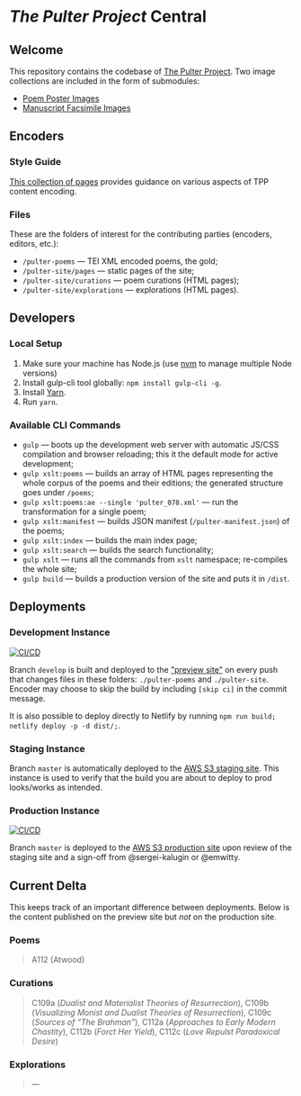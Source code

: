 # _The Pulter Project_ Central

## Welcome
This repository contains the codebase of [The Pulter Project](https://pulterproject.northwestern.edu/). Two image collections are included in the form of submodules:
* [Poem Poster Images](https://github.com/MADStudioNU/the-pulter-project-posters)
* [Manuscript Facsimile Images](https://github.com/MADStudioNU/the-pulter-project-facs)

## Encoders

### Style Guide
[This collection of pages](https://github.com/MADStudioNU/the-pulter-project/wiki) provides guidance on various aspects of TPP content encoding.

### Files
These are the folders of interest for the contributing parties (encoders, editors, etc.):
* `/pulter-poems` — TEI XML encoded poems, the gold;
* `/pulter-site/pages` — static pages of the site;
* `/pulter-site/curations` — poem curations (HTML pages);
* `/pulter-site/explorations` — explorations (HTML pages).

## Developers
### Local Setup
1. Make sure your machine has Node.js (use [nvm](https://github.com/nvm-sh/nvm) to manage multiple Node versions)
2. Install gulp-cli tool globally: `npm install gulp-cli -g`.
3. Install [Yarn](https://classic.yarnpkg.com/en/docs/install/#mac-stable).
4. Run `yarn`.

### Available CLI Commands
* `gulp` — boots up the development web server with automatic JS/CSS compilation and browser reloading; this it the default mode for active development;
* `gulp xslt:poems` — builds an array of HTML pages representing the whole corpus of the poems and their editions; the generated structure goes under `/poems`;
* `gulp xslt:poems:ae --single 'pulter_078.xml'` — run the transformation for a single poem;
* `gulp xslt:manifest` — builds JSON manifest (`/pulter-manifest.json`) of the poems;
* `gulp xslt:index` — builds the main index page;
* `gulp xslt:search` — builds the search functionality;
* `gulp xslt` — runs all the commands from `xslt` namespace; re-compiles the whole site;
* `gulp build` — builds a production version of the site and puts it in `/dist`.

## Deployments

### Development Instance
[![CI/CD](https://github.com/MADStudioNU/the-pulter-project/actions/workflows/ci-cd.yml/badge.svg)](https://github.com/MADStudioNU/the-pulter-project/actions/workflows/ci-cd.yml)

Branch `develop` is built and deployed to the ["preview site"](https://pulterproject-preview-c7ga82m1pzxmbn.netlify.app/#poems) on every push that changes files in these folders: `./pulter-poems` and `./pulter-site`. Encoder may choose to skip the build by including `[skip ci]` in the commit message.

It is also possible to deploy directly to Netlify by running `npm run build; netlify deploy -p -d dist/;`.

### Staging Instance
Branch `master` is automatically deployed to the [AWS S3 staging site](http://mads-static-sites-dev-pulterproject-dev.s3-website.us-east-2.amazonaws.com). This instance is used to verify that the build you are about to deploy to prod looks/works as intended.

### Production Instance
[![CI/CD](https://github.com/MADStudioNU/the-pulter-project/actions/workflows/ci-cd.yml/badge.svg?branch=master)](https://github.com/MADStudioNU/the-pulter-project/actions/workflows/ci-cd.yml)

Branch `master` is deployed to the [AWS S3 production site](https://pulterproject.northwestern.edu/#poems) upon review of the staging site and a sign-off from @sergei-kalugin or @emwitty.

## Current Delta
This keeps track of an important difference between deployments. Below is the content published on the preview site but _not_ on the production site.

### Poems
> A112 (Atwood)

### Curations
> C109a (_Dualist and Materialist Theories of Resurrection_), C109b (_Visualizing Monist and Dualist Theories of Resurrection_), C109c (_Sources of “The Brahman”_), C112a (_Approaches to Early Modern Chastity_), C112b (_Forct Her Yield_), C112c (_Love Repulst Paradoxical Desire_)
> 

### Explorations
> —
